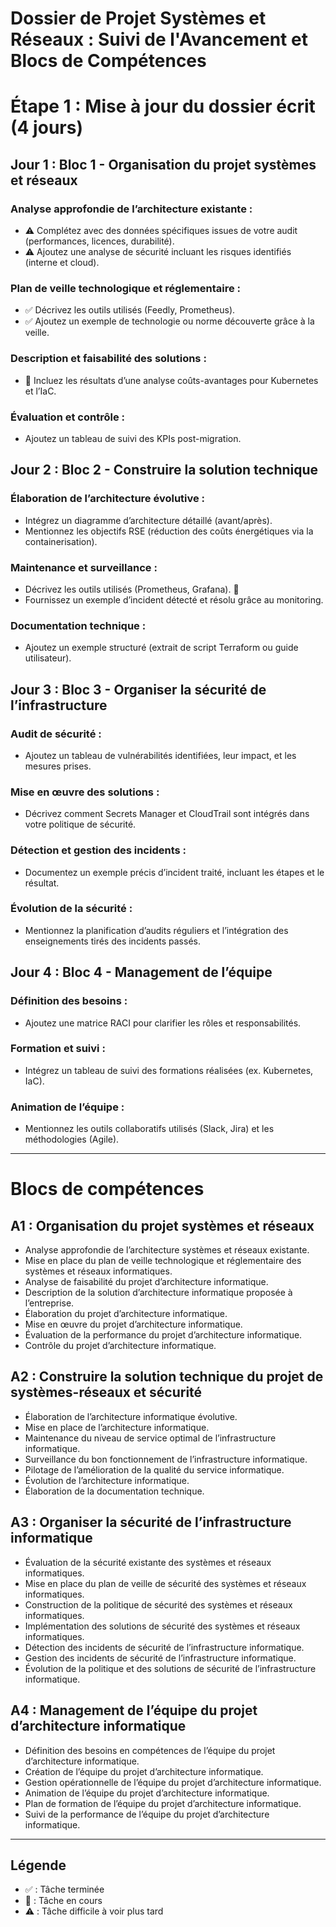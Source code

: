 # Dossier de Projet Systèmes et Réseaux : Suivi de l'Avancement et Blocs de Compétences

# Étape 1 : Mise à jour du dossier écrit (4 jours)

## Jour 1 : Bloc 1 - Organisation du projet systèmes et réseaux

### Analyse approfondie de l’architecture existante :
- ⚠️ Complétez avec des données spécifiques issues de votre audit (performances, licences, durabilité).
- ⚠️ Ajoutez une analyse de sécurité incluant les risques identifiés (interne et cloud).

### Plan de veille technologique et réglementaire :
- ✅ Décrivez les outils utilisés (Feedly, Prometheus).
- ✅ Ajoutez un exemple de technologie ou norme découverte grâce à la veille.

### Description et faisabilité des solutions :
- 🔄 Incluez les résultats d’une analyse coûts-avantages pour Kubernetes et l’IaC.

### Évaluation et contrôle :
- Ajoutez un tableau de suivi des KPIs post-migration.

## Jour 2 : Bloc 2 - Construire la solution technique

### Élaboration de l’architecture évolutive :
- Intégrez un diagramme d’architecture détaillé (avant/après).
- Mentionnez les objectifs RSE (réduction des coûts énergétiques via la containerisation).

### Maintenance et surveillance :
- Décrivez les outils utilisés (Prometheus, Grafana). 🔄
- Fournissez un exemple d’incident détecté et résolu grâce au monitoring.

### Documentation technique :
- Ajoutez un exemple structuré (extrait de script Terraform ou guide utilisateur).

## Jour 3 : Bloc 3 - Organiser la sécurité de l’infrastructure

### Audit de sécurité :
- Ajoutez un tableau de vulnérabilités identifiées, leur impact, et les mesures prises.

### Mise en œuvre des solutions :
- Décrivez comment Secrets Manager et CloudTrail sont intégrés dans votre politique de sécurité.

### Détection et gestion des incidents :
- Documentez un exemple précis d’incident traité, incluant les étapes et le résultat.

### Évolution de la sécurité :
- Mentionnez la planification d’audits réguliers et l’intégration des enseignements tirés des incidents passés.

## Jour 4 : Bloc 4 - Management de l’équipe

### Définition des besoins :
- Ajoutez une matrice RACI pour clarifier les rôles et responsabilités.

### Formation et suivi :
- Intégrez un tableau de suivi des formations réalisées (ex. Kubernetes, IaC).

### Animation de l’équipe :
- Mentionnez les outils collaboratifs utilisés (Slack, Jira) et les méthodologies (Agile).

---

# Blocs de compétences

## A1 : Organisation du projet systèmes et réseaux
- Analyse approfondie de l’architecture systèmes et réseaux existante.
- Mise en place du plan de veille technologique et réglementaire des systèmes et réseaux informatiques.
- Analyse de faisabilité du projet d’architecture informatique.
- Description de la solution d’architecture informatique proposée à l’entreprise.
- Élaboration du projet d’architecture informatique.
- Mise en œuvre du projet d’architecture informatique.
- Évaluation de la performance du projet d’architecture informatique.
- Contrôle du projet d’architecture informatique.

## A2 : Construire la solution technique du projet de systèmes-réseaux et sécurité
- Élaboration de l’architecture informatique évolutive.
- Mise en place de l’architecture informatique.
- Maintenance du niveau de service optimal de l’infrastructure informatique.
- Surveillance du bon fonctionnement de l’infrastructure informatique.
- Pilotage de l’amélioration de la qualité du service informatique.
- Évolution de l’architecture informatique.
- Élaboration de la documentation technique.

## A3 : Organiser la sécurité de l’infrastructure informatique
- Évaluation de la sécurité existante des systèmes et réseaux informatiques.
- Mise en place du plan de veille de sécurité des systèmes et réseaux informatiques.
- Construction de la politique de sécurité des systèmes et réseaux informatiques.
- Implémentation des solutions de sécurité des systèmes et réseaux informatiques.
- Détection des incidents de sécurité de l’infrastructure informatique.
- Gestion des incidents de sécurité de l’infrastructure informatique.
- Évolution de la politique et des solutions de sécurité de l’infrastructure informatique.

## A4 : Management de l’équipe du projet d’architecture informatique
- Définition des besoins en compétences de l’équipe du projet d’architecture informatique.
- Création de l’équipe du projet d’architecture informatique.
- Gestion opérationnelle de l’équipe du projet d’architecture informatique.
- Animation de l’équipe du projet d’architecture informatique.
- Plan de formation de l’équipe du projet d’architecture informatique.
- Suivi de la performance de l’équipe du projet d’architecture informatique.

---

## Légende

- ✅ : Tâche terminée
- 🔄 : Tâche en cours
- ⚠️ : Tâche difficile à voir plus tard